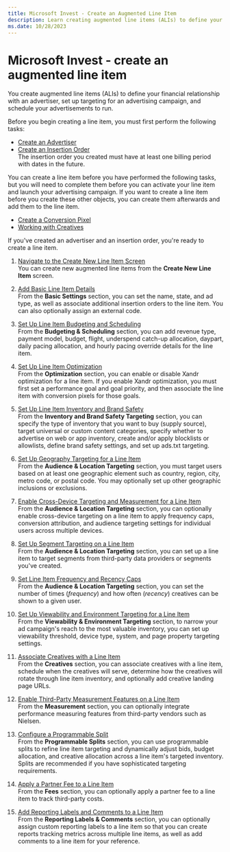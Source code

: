```yaml
---
title: Microsoft Invest - Create an Augmented Line Item
description: Learn creating augmented line items (ALIs) to define your financial relationship with an advertiser, set up targeting for an advertising campaign, and schedule your advertisements to run.
ms.date: 10/28/2023
---
```



# Microsoft Invest - create an augmented line item 

You create augmented line items (ALIs) to define your financial
relationship with an advertiser, set up targeting for an advertising
campaign, and schedule your advertisements to run.

Before you begin creating a line item, you must first perform the
following tasks:

- [Create an Advertiser](create-an-advertiser.md)
- [Create an Insertion Order](create-an-insertion-order.md)<br>The insertion order you created must have at least one billing period with dates in the future.

You can create a line item before you have performed the following
tasks, but you will need to complete them before you can activate your
line item and launch your advertising campaign. If you want to create a
line item before you create these other objects, you can create them
afterwards and add them to the line item.

- [Create a Conversion Pixel](create-a-conversion-pixel.md)
- [Working with Creatives](working-with-creatives.md)

If you've created an advertiser and an insertion order, you're ready to
create a line item.

1. [Navigate to the Create New Line Item Screen](navigate-to-the-create-a-new-line-item-screen-invest.md)<br>
    You can create new augmented line items from the **Create New Line Item** screen.

1. [Add Basic Line Item Details](add-basic-line-item-details.md)<br>
   From the **Basic Settings**
    section, you can set the name, state, and ad type, as well as    associate additional insertion orders to the line item. You can also
    optionally assign an external code.

1. [Set Up Line Item Budgeting and Scheduling](set-up-line-item-budgeting-and-scheduling.md)<br>
    From the **Budgeting &
    Scheduling** section, you can add revenue type, payment model,
    budget, flight, underspend catch-up allocation, daypart, daily
    pacing allocation, and hourly pacing override details for the line
    item.

1. [Set Up Line Item Optimization](set-up-line-item-optimization.md)<br>
 From the **Optimization** section,
    you can enable or disable Xandr optimization
    for a line item. If you enable Xandr
    optimization, you must first set a performance goal and goal
    priority, and then associate the line item with conversion pixels
    for those goals.

1. [Set Up Line Item Inventory and Brand Safety](set-up-line-item-inventory-and-brand-safety.md)<br>
    From the **Inventory and Brand Safety Targeting** section, you can specify the type of inventory that
    you want to buy (supply source), target universal or custom content
    categories, specify whether to advertise on web or app inventory,
    create and/or apply blocklists or allowlists, define brand safety
    settings, and set up ads.txt targeting.

1. [Set Up Geography Targeting for a Line Item](set-up-geography-targeting-for-a-line-item.md)<br>
   From the **Audience & Location
    Targeting** section, you must target users based on at least
    one geographic element such as country, region, city, metro code, or
    postal code. You may optionally set up other geographic inclusions
    or exclusions.

1. [Enable Cross-Device Targeting and Measurement for a Line Item](enable-cross-device-targeting-and-measurement-for-a-line-item.md)<br>
    From the **Audience & Location
    Targeting** section, you can optionally enable cross-device targeting on a line item to apply frequency caps, conversion attribution, and audience targeting settings for individual users across multiple devices.

1. [Set Up Segment Targeting on a Line Item](set-up-segment-targeting-on-a-line-item.md)<br>
   From the **Audience & Location
    Targeting** section, you can set up a line item to target
    segments from third-party data providers or segments you've created.

1. [Set Line Item Frequency and Recency Caps](set-line-item-frequency-and-recency-caps.md)<br>
    From the **Audience & Location
    Targeting** section, you can set the number of times
    (*frequency*) and how often (*recency*) creatives can be shown to a
    given user.

1. [Set Up Viewability and Environment Targeting for a Line Item](set-up-viewability-and-environment-targeting-for-a-line-item.md)<br>
   From the **Viewability & Environment
    Targeting** section, to narrow your ad campaign's reach to the
    most valuable inventory, you can set up viewability threshold,
    device type, system, and page property targeting settings.

1. [Associate Creatives with a Line Item](associate-creatives-with-a-line-item.md)<br>
    From the **Creatives** section,
    you can associate creatives with a line item, schedule when the
    creatives will serve, determine how the creatives will rotate
    through line item inventory, and optionally add creative landing
    page URLs.

1. [Enable Third-Party Measurement Features on a Line Item](enable-third-party-measurement-features-on-a-line-item.md)<br>From the **Measurement** section,
    you can optionally integrate performance measuring features from
    third-party vendors such as Nielsen.

1. [Configure a Programmable Split](configure-a-programmable-split.md)<br>
 From the **Programmable Splits**
    section, you can use programmable splits to refine line item
    targeting and dynamically adjust bids, budget allocation, and
    creative allocation across a line item's targeted inventory. Splits
    are recommended if you have sophisticated targeting requirements.

1. [Apply a Partner Fee to a Line Item](apply-a-partner-fee-to-a-line-item.md)<br>
From the **Fees** section, you can
    optionally apply a partner fee to a line item to track third-party
    costs.

1. [Add Reporting Labels and Comments to a Line Item](add-reporting-labels-and-comments-to-a-line-item.md)<br>
   From the **Reporting Labels &
    Comments** section, you can optionally assign custom reporting
    labels to a line item so that you can create reports tracking
    metrics across multiple line items, as well as add comments to a
    line item for your reference.

